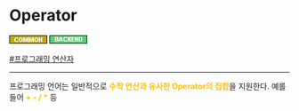 # Operator

![Common](../../2TAT1C/Label_Common.png)
![Backend](../../2TAT1C/Label_Backend.png)

<a href="https://ko.wikipedia.org/wiki/%EC%97%B0%EC%82%B0%EC%9E%90_(%ED%94%84%EB%A1%9C%EA%B7%B8%EB%9E%98%EB%B0%8D">#프로그래밍 연산자</a>

---

프로그래밍 언어는 일반적으로 <span style="color:#FFBF00; font-weight:bold;">수학 연산과 유사한 Operator의 집합</span>을 지원한다. 예를 들어 <span style="color:#FFBF00; font-weight:bold;">+ - / *</span> 등
